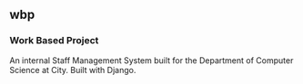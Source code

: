 ## wbp

### Work Based Project

An internal Staff Management System built for the Department of Computer Science at City. Built with Django.
